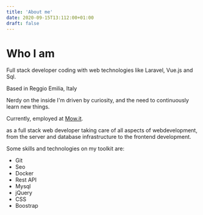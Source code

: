 ```yaml
---
title: 'About me'
date: 2020-09-15T13:112:00+01:00
draft: false
---
```

# Who I am

Full stack developer coding with web technologies like  Laravel, Vue.js and Sql. 

Based in Reggio Emilia, Italy 

Nerdy on the inside I'm driven by curiosity, and the need to continuously learn new things.

Currently, employed at [Mow.it](https://mow.it).

as a full stack web 
 developer taking care of all aspects of webdevelopment, from the
  server and database infrastructure to the frontend development. 
 
 Some skills and technologies on my toolkit are: 
 - Git
 - Seo
 - Docker
 - Rest API
 - Mysql
 - jQuery
 - CSS
 - Boostrap
